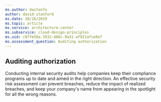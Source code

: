 ```yaml
---
ms.author: dastanfo
author: david-stanford
ms.date: 10/16/2019
ms.topic: article
ms.service: architecture-center
ms.subservice: cloud-design-principles
ms.uid: c0ffe50a-3932-488c-9a31-af921afce8e7
ms.assessment_question: Auditing authorization
---
```

## Auditing authorization

Conducting internal security audits help companies keep their compliance programs up to date and aimed in the right direction. An effective security risk assessment can prevent breaches, reduce the impact of realized breaches, and keep your company's name from appearing in the spotlight for all the wrong reasons.

